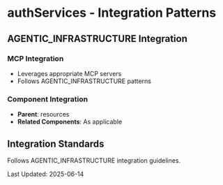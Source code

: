 # authServices - Integration Patterns

## AGENTIC_INFRASTRUCTURE Integration

### MCP Integration
- Leverages appropriate MCP servers
- Follows AGENTIC_INFRASTRUCTURE patterns

### Component Integration
- **Parent**: resources
- **Related Components**: As applicable

## Integration Standards

Follows AGENTIC_INFRASTRUCTURE integration guidelines.

Last Updated: 2025-06-14
